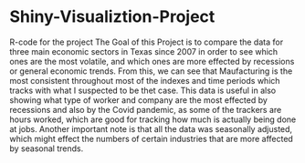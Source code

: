 # Shiny-Visualiztion-Project
R-code for the project
The Goal of this Project is to compare the data for three main economic sectors in Texas since 2007 in order to see which ones are the most volatile, and which ones are more effected by recessions or general economic trends. From this, we can see that Maufacturing is the most consistent throughout most of the indexes and time periods which tracks with what I suspected to be thet case. This data is useful in also showing what type of worker and company are the most effected by recessions and also by the Covid pandemic, as some of the trackers are hours worked, which are good for tracking how much is actually being done at jobs. Another important note is that all the data was seasonally adjusted, which might effect the numbers of certain industries that are more affected by seasonal trends.
